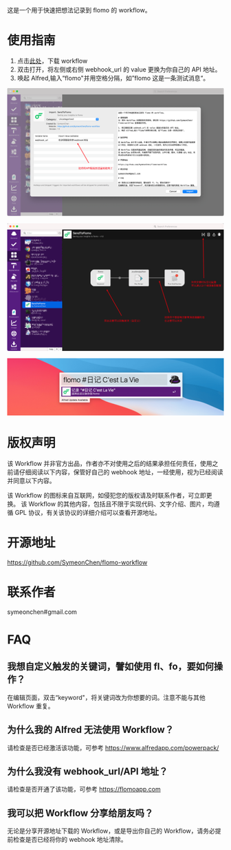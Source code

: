 这是一个用于快速把想法记录到 flomo 的 workflow。

# 使用指南
1. 点击[此处](https://github.com/SymeonChen/flomo-workflow/releases/download/1.0.0/SendToFlomo.alfredworkflow)，下载 workflow
2. 双击打开，将左侧或右侧 webhook_url 的 value 更换为你自己的 API 地址。
3. 唤起 Alfred,输入“flomo"并用空格分隔，如”flomo 这是一条测试消息“。

![](screenshots/config.png)

![](screenshots/after.png)

![](screenshots/sample.png)

# 版权声明

该 Workflow 并非官方出品，作者亦不对使用之后的结果承担任何责任，使用之前请仔细阅读以下内容，保管好自己的 webhook 地址，一经使用，视为已经阅读并同意以下内容。

该 Workflow 的图标来自互联网，如侵犯您的版权请及时联系作者，可立即更换。
该 Workflow 的其他内容，包括且不限于实现代码、文字介绍、图片，均遵循 GPL 协议，有关该协议的详细介绍可以查看开源地址。

# 开源地址

https://github.com/SymeonChen/flomo-workflow

# 联系作者

symeonchen#gmail.com

# FAQ

## 我想自定义触发的关键词，譬如使用 fl、fo，要如何操作？
在编辑页面，双击“keyword"，将关键词改为你想要的词。注意不能与其他 Workflow 重复。

## 为什么我的 Alfred 无法使用 Workflow？
请检查是否已经激活该功能，可参考 https://www.alfredapp.com/powerpack/

## 为什么我没有 webhook_url/API 地址？
请检查是否开通了该功能，可参考 https://flomoapp.com

## 我可以把 Workflow 分享给朋友吗？
无论是分享开源地址下载的 Workflow，或是导出你自己的 Workflow，请务必提前检查是否已经将你的 webhook 地址清除。
